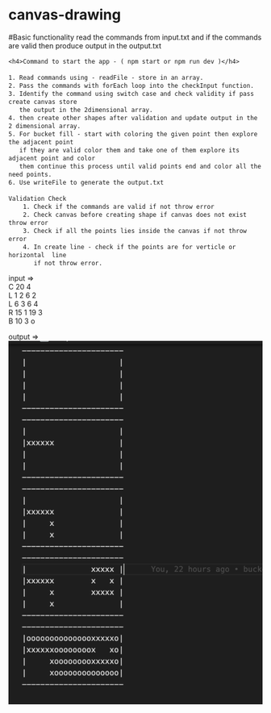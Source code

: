 # canvas-drawing
 #Basic functionality read the commands from input.txt and if the commands are valid then produce output in the output.txt
    
    <h4>Command to start the app - ( npm start or npm run dev )</h4>

    1. Read commands using - readFile - store in an array.
    2. Pass the commands with forEach loop into the checkInput function.
    3. Identify the command using switch case and check validity if pass create canvas store 
       the output in the 2dimensional array.
    4. then create other shapes after validation and update output in the 2 dimensional array.
    5. For bucket fill - start with coloring the given point then explore the adjacent point 
       if they are valid color them and take one of them explore its adjacent point and color 
       them continue this process until valid points end and color all the need points.
    6. Use writeFile to generate the output.txt

    Validation Check
        1. Check if the commands are valid if not throw error
        2. Check canvas before creating shape if canvas does not exist throw error
        3. Check if all the points lies inside the canvas if not throw error
        4. In create line - check if the points are for verticle or horizontal  line 
           if not throw error.

input => <br/>
        C 20 4 <br/>
        L 1 2 6 2<br/>
        L 6 3 6 4<br/>
        R 15 1 19 3<br/>
        B 10 3 o<br/>


output =>
<img src="./src/assets/output.png" alt="output"/>
